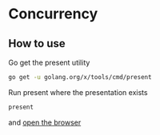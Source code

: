 # Concurrency

## How to use

Go get the present utility

```bash
go get -u golang.org/x/tools/cmd/present
```

Run present where the presentation exists

```bash
present
```

and [open the browser](http://localhost:3999)